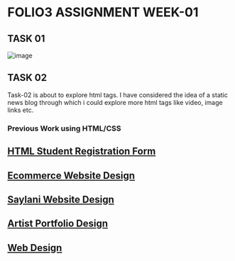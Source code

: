 # FOLIO3 ASSIGNMENT WEEK-01
## TASK 01
![image](https://user-images.githubusercontent.com/60398800/153648537-05cfb8fe-c4ad-47dd-8564-003df0851c48.png)

## TASK 02
Task-02 is about to explore html tags. I have considered the idea of a static news blog through which i could explore more html tags like video, image links etc.

### Previous Work using HTML/CSS
## [HTML Student Registration Form](https://form-assignment-7705f.web.app/)
## [Ecommerce Website Design](https://eccommerce-html-css.web.app/)
## [Saylani Website Design](https://saylani-webdesign.web.app/)
## [Artist Portfolio Design](https://artist-web-design.web.app/)
## [Web Design](https://web-design-5c8d7.web.app/)
